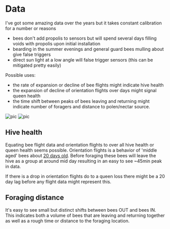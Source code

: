 # Data

I've got some amazing data over the years but it takes constant calibration for a number or reasons
 - bees don't add propolis to sensors but will spend several days filling voids with propolis upon initial installation
 - bearding in the summer evenings and general guard bees mulling about give false triggers
 - direct sun light at a low angle will false trigger sensors (this can be mitigated pretty easily)

Possible uses:
- the rate of expansion or decline of bee flights might indicate hive health
- the expansion of decline of orientation flights over days might signal queen health
- the time shift between peaks of bees leaving and returning might indicate number of foragers and distance to polen/nectar source.

![pic](https://github.com/hydronics2/2019-easy-bee-counter/blob/master/Data/orientation_flights.PNG)
![pic](https://github.com/hydronics2/2019-easy-bee-counter/blob/master/pics/short_distance_foraging.PNG)


## Hive health
Equating bee flight data and orientation flights to over all hive health or queen health seems possible. Orientation flights is a behavior of 'middle aged' bees about [20 days old](https://www.arnia.co.uk/honey-bee-orientation/#). Before foraging these bees will leave the hive as a group at around mid day resulting in an easy to see ~45min peak in data.

If there is a drop in orientation flights do to a queen loss there might be a 20 day lag before any flight data might represent this.

## Foraging distance
It's easy to see small but distinct shifts between bees OUT and bees IN. This indicates both a volume of bees that are leaving and returning together as well as a rough time or distance to the foraging location. 
